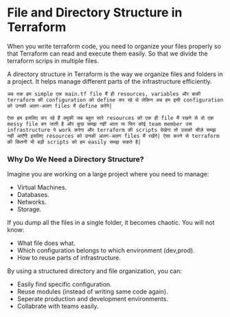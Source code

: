 # File and Directory Structure in Terraform

When you write terraform code, you need to organize your files properly so that Terraform can read and execute them easily. So that we divide the terraform scrips in multiple files.

A directory structure in Terraform is the way we organize files and folders in a project. It helps manage different parts of the infrastructure efficiently.

```अब तक हम simple एक main.tf file मैं ही resources, variables और बाकी terraform की configuration को define कर रहे थे लेकिन अब हम इसी configuration को उनकी अलग-अलग files मैं define करेंगे|```

```ऐसा हम इसलिए कर रहे हैं क्युकी जब बहुत सारे resources को एक ही file मैं रखने से वो एक messy file बन जाती है और कुछ समझ नहीं आता या फिर कोई team member उस infrastructure पे work करेगा और terraform की scripts देखेगा तो उसको चीज़े समझ नहीं आएँगी इसलिए resources को उनकी अलग-अलग files मैं रखेंगे| ऐसा करने से terraform की कितनी भी बड़ी scripts को हम easily समझ सकते है|```

### Why Do We Need a Directory Structure?

Imagine you are working on a large project where you need to manage:
- Virtual Machines.
- Databases.
- Networks.
- Storage.

If you dump all the files in a single folder, it becomes chaotic. You will not know:
- What file does what.
- Which configuration belongs to which environment (dev,prod).
- How to reuse parts of infrastructure.

By using a structured directory and file organization, you can:
- Easily find specific configuration.
- Reuse modules (instead of writing same code again).
- Seperate production and development environments.
- Collabrate with teams easily.

